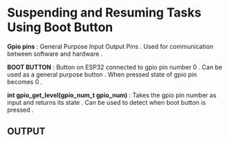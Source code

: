 # Suspending and Resuming Tasks Using Boot Button 

**Gpio pins** : General Purpose Input Output Pins . Used for communication between software and hardware .

**BOOT BUTTON** : Button on ESP32 connected to gpio pin number 0 . Can be used as a general purpose button .
When pressed state of gpio pin becomes 0 .

**int gpio_get_level(gpio_num_t gpio_num)** : Takes the gpio pin number as input and returns its state . Can be used to detect when 
boot button is pressed .

## OUTPUT 

